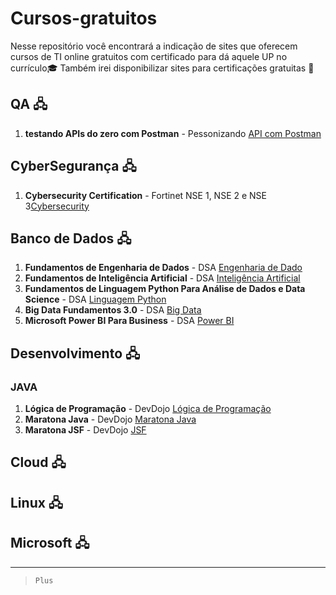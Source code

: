 
# Cursos-gratuitos
Nesse repositório você encontrará a indicação de sites que oferecem cursos de TI online gratuitos com certificado para dá aquele UP no currículo🎓
Também irei disponibilizar sites para certificações gratuitas 📝

## QA  🖧

1. **testando APIs do zero com Postman** - Pessonizando [API com Postman](https://youtu.be/TSLoQzJ-6mw)


## CyberSegurança 🖧
1. **Cybersecurity Certification** - Fortinet NSE 1, NSE 2 e NSE 3[Cybersecurity](https://youtu.be/TSLoQzJ-6mw](https://www.fortinet.com/training-certification))



## Banco de Dados 🖧
1. **Fundamentos de Engenharia de Dados** - DSA [Engenharia de Dado](https://www.datascienceacademy.com.br/cursosgratuitos)
2. **Fundamentos de Inteligência Artificial** - DSA [Inteligência Artificial](https://www.datascienceacademy.com.br/cursosgratuitos)
3. **Fundamentos de Linguagem Python Para Análise de Dados e Data Science** - DSA [Linguagem Python](https://www.datascienceacademy.com.br/cursosgratuitos)
4. **Big Data Fundamentos 3.0** - DSA [Big Data](https://www.datascienceacademy.com.br/cursosgratuitos)
5. **Microsoft Power BI Para Business** - DSA [Power BI](https://www.datascienceacademy.com.br/cursosgratuitos)

## Desenvolvimento 🖧
### JAVA
1. **Lógica de Programação** - DevDojo [Lógica de Programação](https://devdojo.academy/#Cursos)
2. **Maratona Java** - DevDojo [Maratona Java](https://devdojo.academy/#Cursos)
3. **Maratona JSF** - DevDojo [JSF](https://devdojo.academy/#Cursos)


## Cloud 🖧


## Linux 🖧


## Microsoft 🖧

---------------------------------------------

 

> `Plus`
